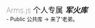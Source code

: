 <div style="font-weight:100;font-size:20px;">Arms.js 个人专属 <b><i>军火库</i></b></div>
- Public 公共库
-> 来了‘老弟。
